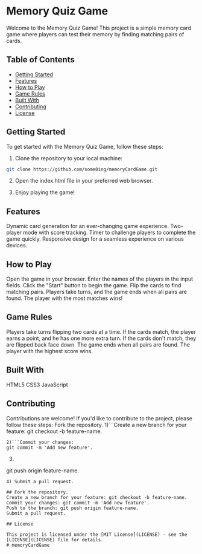 # Memory Quiz Game

Welcome to the Memory Quiz Game! This project is a simple memory card game where players can test their memory by finding matching pairs of cards.

## Table of Contents

- [Getting Started](#getting-started)
- [Features](#features)
- [How to Play](#how-to-play)
- [Game Rules](#game-rules)
- [Built With](#built-with)
- [Contributing](#contributing)
- [License](#license)

## Getting Started

To get started with the Memory Quiz Game, follow these steps:

1. Clone the repository to your local machine:

```bash
git clone https://github.com/some0ing/memoryCardGame.git
```

2. Open the index.html file in your preferred web browser.

2. Enjoy playing the game!

## Features
Dynamic card generation for an ever-changing game experience.
Two-player mode with score tracking.
Timer to challenge players to complete the game quickly.
Responsive design for a seamless experience on various devices.

## How to Play
Open the game in your browser.
Enter the names of the players in the input fields.
Click the "Start" button to begin the game.
Flip the cards to find matching pairs.
Players take turns, and the game ends when all pairs are found.
The player with the most matches wins!

## Game Rules
Players take turns flipping two cards at a time.
If the cards match, the player earns a point, and he has one more extra turn.
If the cards don't match, they are flipped back face down.
The game ends when all pairs are found.
The player with the highest score wins.

## Built With
HTML5
CSS3
JavaScript

## Contributing
Contributions are welcome! If you'd like to contribute to the project, please follow these steps:
Fork the repository.
1)```Create a new branch for your feature:
git checkout -b feature-name.
```
2)```Commit your changes:
git commit -m 'Add new feature'.
```
3) ```Push to the branch:
git push origin feature-name.
```
4) Submit a pull request.

## Fork the repository.
Create a new branch for your feature: git checkout -b feature-name.
Commit your changes: git commit -m 'Add new feature'.
Push to the branch: git push origin feature-name.
Submit a pull request.

## License

This project is licensed under the [MIT License](LICENSE) - see the [LICENSE](LICENSE) file for details.
# memoryCardGame
